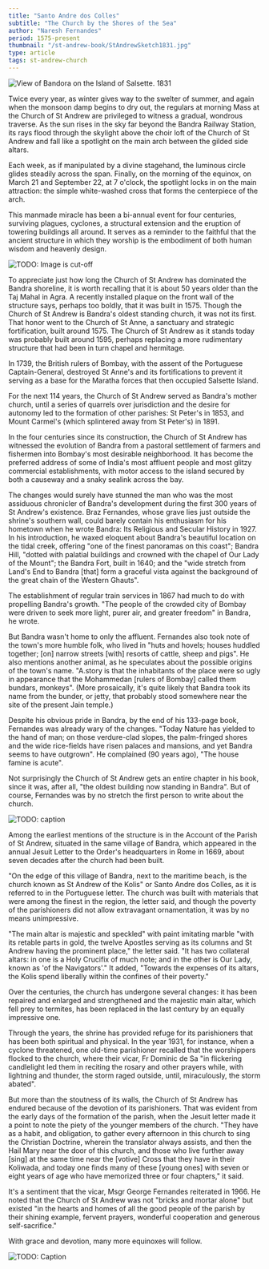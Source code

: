 ```yaml
---
title: "Santo Andre dos Colles"
subtitle: "The Church by the Shores of the Sea"
author: "Naresh Fernandes"
period: 1575-present
thumbnail: "/st-andrew-book/StAndrewSketch1831.jpg"
type: article
tags: st-andrew-church
---
```


![View of Bandora on the Island of Salsette. 1831](StAndrewSketch1831.jpg)

Twice every year, as winter gives way to the swelter of summer, and again when
the monsoon damp begins to dry out, the regulars at morning Mass at the Church
of St Andrew are privileged to witness a gradual, wondrous traverse.
As the sun rises in the sky far beyond the Bandra Railway Station, its rays
flood through the skylight above the choir loft of the Church of
St Andrew and fall like a spotlight on the main arch between the gilded side
altars.

Each week, as if manipulated by a divine stagehand, the luminous circle glides
steadily across the span. Finally, on the morning of the equinox, on March 21
and September 22, at 7 o'clock, the spotlight locks in on the main attraction:
the simple white-washed cross that forms the centerpiece of the arch.

This manmade miracle has been a bi-annual event for four centuries, surviving
plagues, cyclones, a structural extension and the eruption of towering buildings
all around. It serves as a reminder to the faithful that the ancient structure
in which they worship is the embodiment of both human wisdom and heavenly
design.

![TODO: Image is cut-off](GynelleSACPorch.jpg)

To appreciate just how long the Church of St Andrew has
dominated the Bandra shoreline, it is worth recalling that it is about 50 years
older than the Taj Mahal in Agra. A recently installed plaque on the front wall
of the structure says, perhaps too boldly, that it was built in 1575. Though the
Church of St Andrew is Bandra's oldest standing church, it was not its first.
That honor went to the Church of St Anne, a sanctuary and strategic
fortification, built around 1575. The Church of St Andrew as it stands today was
probably built around 1595,
perhaps replacing a more rudimentary structure that had been in turn chapel and
hermitage.

In 1739, the British rulers of Bombay, with the assent of the Portuguese
Captain-General, destroyed St Anne's and its fortifications to prevent it
serving as a base for the Maratha forces that then
occupied Salsette Island.

For the next 114 years, the Church of St Andrew served as Bandra's mother
church, until a series of quarrels over jurisdiction and the desire for autonomy
led to the formation of other parishes:
St Peter's in 1853, and Mount Carmel's (which splintered away from
St Peter's) in 1891.

In the four centuries since its construction, the Church of
St Andrew has witnessed the evolution of Bandra from a pastoral settlement of
farmers and fishermen into Bombay's most desirable neighborhood. It has become
the preferred address of some of India's most affluent people and most glitzy
commercial establishments, with motor access to the island secured by both a
causeway and a snaky sealink across the bay.

The changes would surely have stunned the man who was the most assiduous
chronicler of Bandra's development during the first 300 years of St Andrew's
existence. Braz Fernandes, whose grave lies just outside the shrine's southern
wall, could barely contain his enthusiasm for his hometown when he wrote Bandra:
Its Religious and Secular History in 1927. In his introduction, he waxed
eloquent about Bandra's beautiful location on the tidal creek, offering "one of
the finest panoramas on this coast"; Bandra Hill, "dotted with palatial
buildings and crowned with the chapel of Our Lady of the Mount"; the Bandra
Fort, built in 1640; and the "wide stretch from Land's End to Bandra \[that\]
form a graceful vista against the background of the great chain of the Western
Ghauts".

The establishment of regular train services in 1867 had much to do with
propelling Bandra's growth. "The people of the crowded city of Bombay were
driven to seek more light, purer air, and greater freedom" in Bandra, he wrote.

But Bandra wasn't home to only the affluent. Fernandes also took note of the
town's more humble folk, who lived in "huts and hovels; houses huddled together;
\[on\] narrow streets \[with\] resorts of cattle, sheep and pigs". He also
mentions another animal, as he speculates about the possible origins of the
town's name. "A.story is that the inhabitants of the place were so ugly in
appearance that the Mohammedan \[rulers of Bombay\] called them bundars,
monkeys". (More prosaically, it's quite likely that Bandra took its name from
the bunder, or jetty, that probably stood somewhere near the site of the present
Jain temple.)

Despite his obvious pride in Bandra, by the end of his 133-page book, Fernandes
was already wary of the changes. "Today Nature has yielded to the hand of man;
on those verdure-clad slopes, the palm-fringed shores and the wide rice-fields
have risen palaces and mansions, and yet Bandra seems to have outgrown". He
complained (90 years ago), "The house famine is acute".

Not surprisingly the Church of St Andrew gets an entire chapter in his book,
since it was, after all, "the oldest building now standing in Bandra". But of
course, Fernandes was by no stretch the first person to write about the church.

![TODO: caption](StAndrewsCADVikasEdit.jpg)

Among the earliest mentions of the structure is in the Account of the Parish of
St Andrew, situated in the same village of Bandra, which appeared in the annual
Jesuit Letter to the Order's headquarters in Rome in 1669, about seven decades
after the church had been built.


"On the edge of this village of Bandra, next to the maritime beach, is the
church known as St Andrew of the Kolis" or Santo Andre dos Colles, as it is
referred to in the Portuguese letter. The church was built with materials that
were among the finest in the region, the letter said, and though the poverty of
the parishioners did not allow extravagant ornamentation, it was by no means
unimpressive.


"The main altar is majestic and speckled" with paint imitating marble "with its
retable parts in gold, the twelve Apostles serving as its columns and St Andrew
having the prominent place," the letter said. "It has two collateral altars: in
one is a Holy Crucifix of much note; and in the other is Our Lady, known as 'of
the Navigators'." It added, "Towards the expenses of its altars, the Kolis spend
liberally within the confines of their poverty."


Over the centuries, the church has undergone several changes: it has been
repaired and enlarged and strengthened and the majestic main altar, which fell
prey to termites, has been replaced in the last century by an equally impressive
one.


Through the years, the shrine has provided refuge for its parishioners that has
been both spiritual and physical. In the year 1931, for instance, when a cyclone
threatened, one old-time parishioner recalled that the worshippers flocked to
the church, where their vicar, Fr Dominic de Sa "in flickering candlelight led
them in reciting the rosary and other prayers while, with lightning and thunder,
the storm raged outside, until, miraculously, the storm abated".


But more than the stoutness of its walls, the Church of St Andrew has endured
because of the devotion of its parishioners. That was evident from the early
days of the formation of the parish, when the Jesuit letter made it a point to
note the piety of the younger members of the church. "They have as a habit, and
obligation, to gather every afternoon in this church to sing the Christian
Doctrine, wherein the translator always assists, and then the Hail Mary near the
door of this church, and those who live further away \[sing\] at the same time
near the \[votive\] Cross that they have in their Koliwada, and today one finds
many of these \[young ones\] with seven or eight years of age who have memorized
three or four chapters," it said.


It's a sentiment that the vicar, Msgr George Fernandes reiterated in 1966. He
noted that the Church of St Andrew was not "bricks and mortar alone" but existed
"in the hearts and homes of all the good people of the parish by their shining
example, fervent prayers, wonderful cooperation and generous self-sacrifice."

With grace and devotion, many more equinoxes will follow.

![TODO: Caption](STAndrews.jpg)
